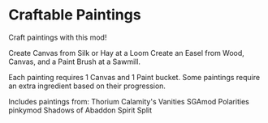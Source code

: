 # Craftable Paintings
Craft paintings with this mod!

Create Canvas from Silk or Hay at a Loom
Create an Easel from Wood, Canvas, and a Paint Brush at a Sawmill.

Each painting requires 1 Canvas and 1 Paint bucket.
Some paintings require an extra ingredient based on their progression.

Includes paintings from:
	Thorium
	Calamity's Vanities
	SGAmod
	Polarities
	pinkymod
	Shadows of Abaddon
	Spirit
	Split